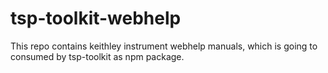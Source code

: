 # tsp-toolkit-webhelp
This repo contains keithley instrument webhelp manuals, which is going to consumed by tsp-toolkit as npm package.



